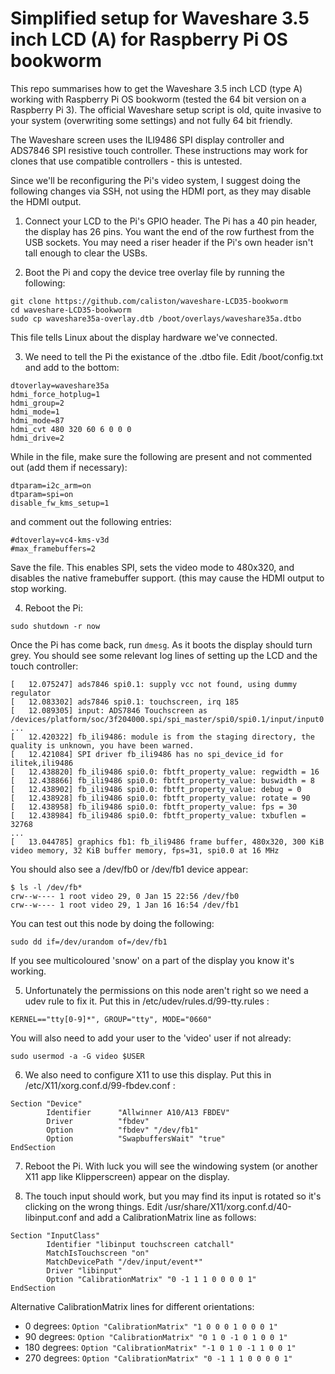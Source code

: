 Simplified setup for Waveshare 3.5 inch LCD (A) for Raspberry Pi OS bookworm
============================================================================

This repo summarises how to get the Waveshare 3.5 inch LCD (type A) working with Raspberry Pi OS bookworm (tested the 64 bit version on a Raspberry 
Pi 3).  The official Waveshare setup script is old, quite invasive to your system (overwriting some settings) and not fully 64 bit friendly.

The Waveshare screen uses the ILI9486 SPI display controller and ADS7846 SPI resistive touch controller.  These instructions may work for clones that 
use compatible controllers - this is untested.

Since we'll be reconfiguring the Pi's video system, I suggest doing the following changes via SSH, not using the HDMI port, as they may disable the HDMI output.


1. Connect your LCD to the Pi's GPIO header.  The Pi has a 40 pin header, the display has 26 pins.  You want the end of the row furthest from the USB 
sockets.  You may need a riser header if the Pi's own header isn't tall enough to clear the USBs.

2. Boot the Pi and copy the device tree overlay file by running the following:

```
git clone https://github.com/caliston/waveshare-LCD35-bookworm
cd waveshare-LCD35-bookworm
sudo cp waveshare35a-overlay.dtb /boot/overlays/waveshare35a.dtbo
```

This file tells Linux about the display hardware we've connected.

3. We need to tell the Pi the existance of the .dtbo file.  Edit /boot/config.txt and add to the bottom:

```
dtoverlay=waveshare35a
hdmi_force_hotplug=1
hdmi_group=2
hdmi_mode=1
hdmi_mode=87
hdmi_cvt 480 320 60 6 0 0 0
hdmi_drive=2
```

While in the file, make sure the following are present and not commented out (add them if necessary):
```
dtparam=i2c_arm=on
dtparam=spi=on
disable_fw_kms_setup=1
```
and comment out the following entries:
```
#dtoverlay=vc4-kms-v3d
#max_framebuffers=2
```
Save the file.  This enables SPI, sets the video mode to 480x320, and disables the native framebuffer support.
(this may cause the HDMI output to stop working.

4. Reboot the Pi:

```
sudo shutdown -r now
```

Once the Pi has come back, run `dmesg`.  As it boots the display should turn grey.  You should see some relevant log lines of setting up the LCD and the touch controller:

```
[   12.075247] ads7846 spi0.1: supply vcc not found, using dummy regulator
[   12.083302] ads7846 spi0.1: touchscreen, irq 185
[   12.089305] input: ADS7846 Touchscreen as /devices/platform/soc/3f204000.spi/spi_master/spi0/spi0.1/input/input0
...
[   12.420322] fb_ili9486: module is from the staging directory, the quality is unknown, you have been warned.
[   12.421084] SPI driver fb_ili9486 has no spi_device_id for ilitek,ili9486
[   12.438820] fb_ili9486 spi0.0: fbtft_property_value: regwidth = 16
[   12.438866] fb_ili9486 spi0.0: fbtft_property_value: buswidth = 8
[   12.438902] fb_ili9486 spi0.0: fbtft_property_value: debug = 0
[   12.438928] fb_ili9486 spi0.0: fbtft_property_value: rotate = 90
[   12.438958] fb_ili9486 spi0.0: fbtft_property_value: fps = 30
[   12.438984] fb_ili9486 spi0.0: fbtft_property_value: txbuflen = 32768
...
[   13.044785] graphics fb1: fb_ili9486 frame buffer, 480x320, 300 KiB video memory, 32 KiB buffer memory, fps=31, spi0.0 at 16 MHz
```

You should also see a /dev/fb0 or /dev/fb1 device appear:

```
$ ls -l /dev/fb*
crw--w---- 1 root video 29, 0 Jan 15 22:56 /dev/fb0
crw--w---- 1 root video 29, 1 Jan 16 16:54 /dev/fb1
```

You can test out this node by doing the following:
```
sudo dd if=/dev/urandom of=/dev/fb1
```

If you see multicoloured 'snow' on a part of the display you know it's working.

5. Unfortunately the permissions on this node aren't right so we need a udev rule to fix it.  Put this in /etc/udev/rules.d/99-tty.rules :
```
KERNEL=="tty[0-9]*", GROUP="tty", MODE="0660"
```

You will also need to add your user to the 'video' user if not already:
```
sudo usermod -a -G video $USER
```

6. We also need to configure X11 to use this display.  Put this in /etc/X11/xorg.conf.d/99-fbdev.conf :
```
Section "Device"
        Identifier      "Allwinner A10/A13 FBDEV"
        Driver          "fbdev"
        Option          "fbdev" "/dev/fb1"
        Option          "SwapbuffersWait" "true"
EndSection
```

7. Reboot the Pi.  With luck you will see the windowing system (or another X11 app like Klipperscreen) appear on the display.

8. The touch input should work, but you may find its input is rotated so it's clicking on the wrong things.  Edit /usr/share/X11/xorg.conf.d/40-libinput.conf and add a 
CalibrationMatrix line as follows:

```
Section "InputClass"
        Identifier "libinput touchscreen catchall"
        MatchIsTouchscreen "on"
        MatchDevicePath "/dev/input/event*"
        Driver "libinput"
        Option "CalibrationMatrix" "0 -1 1 1 0 0 0 0 1"
EndSection

```

Alternative CalibrationMatrix lines for different orientations:

- 0 degrees: `Option "CalibrationMatrix" "1 0 0 0 1 0 0 0 1"`
- 90 degrees: `Option "CalibrationMatrix" "0 1 0 -1 0 1 0 0 1"`
- 180 degrees: `Option "CalibrationMatrix" "-1 0 1 0 -1 1 0 0 1"`
- 270 degrees: `Option "CalibrationMatrix" "0 -1 1 1 0 0 0 0 1"`


